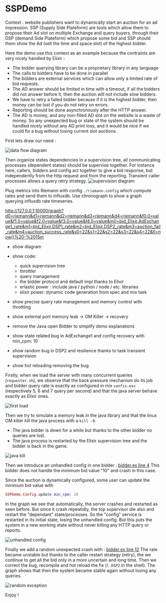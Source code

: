 # SSPDemo

Context : website publishers want to dynamically start an auction for
an ad impression. SSP (Supply Side Plateform) are tools which allow
them to propose their Ad slot on multiple Exchange and query buyers,
through their DSP (demand Side Plateform) which propose some bid and
SSP should them show the Ad (sell the time and space slot) of the
highest bidder.

Here the demo use this context as an example because the contraints
are very nicely handled by Elixir :

- The bidder querying library can be a proprietary library in any language
- The calls to bidders have to be done in parallel
- The bidders are external services which can allow only a limited
  rate of bid requests.
- The AD answer should be limited in time with a timeout, if all the
  bidders did not answer before it, then the auction will not include
  slow bidders.
- We have to retry a failed bidder because if it is the highest
  bidder, then money can be lost if you do not retry on errors.
- Reporting should be done asynchronously after the HTTP answer. 
- The AD is money, and any non-filled AD slot on the website is a
  waste of money. So any unexpected bug or state of the system should
  be handled nicely without any AD print loss, and it would be nice
  if we could fix a bug without losing current slot auctions.

First lets draw our need :

![data flow diagram](./ssp_demo_communication.png)

Then organize states dependencies in a supervision tree,
all communicating processes (dependent states) should be supervise
together. For instance here, callers, bidders and config act together
to give a bid response, but independently from the http request and
from the reporting. Transient caller processes allows a query retry
strategy. 
![supervision diagram](./ssp_demo_supervision.png)

Plug metrics into Riemann with config `./riemann.config`
which compute rates and send them to influxdb.
Use chronograph to show a graph querying influxdb rate timeseries.

http://127.0.0.1:10000/graph?d0=riemann&d1=riemann&d2=riemann&d3=riemann&d4=riemann&f0.0=value&f1.0=value&f2.0=value&f3.0=value&f4.0=value&m0=bid_Elixir.AdExchange1_rate&m1=bid_Elixir.DSP1_rate&m2=bid_Elixir.DSP2_rate&m3=auction_fail_rate&m4=auction_success_rate&s0=22&s1=22&s2=22&s3=22&s4=22&tl=now()%20-%2015m

- show diagram
- show code:
  - quick supervision tree
  - throttler
  - query management
  - the bidder protocol and default impl thanks to Elixir
  - erlastic power : include java / python / node / etc. libraries
  - elixir power: dynamic code generation from spec and mix task

- show precise query rate management and memory control with throttling
- show external port memory leak -> OM Killer -> recovery
- remove the Java open Bidder to simplify demo explanations
- show state related bug in AdExchange1 and config recovery with min_cpm: 10
- show random bug in DSP2 and resilience thanks to task transient supervision
- show hot reloading removing the bug

Firstly, when we load the server with many concurrent queries (`requester.sh`),
we observe that the back pressure mechanism do its job and bidder
query rate is exactly as configured in mix `confix.exs` (respectively 5, 6 and 7 query per second)
and that the java server behave exactly as Elixir ones.

![first load](./start_throttle.png)

Then we try to simulate a memory leak in the java library and that
the linux OM killer kill the java process with a `kill -9`.

- The java bidder is down for a while but thanks to the other bidder
no queries are lost. 
- The java process is restarted by the Elixir supervision tree and
  the bidder is back in the game.

![java kill](./kill_java.png)

Then we introduce an unhandled config in one bidder : 
[bidder.ex line 4](https://github.com/awetzel/ssp_demo/blob/master/lib/bidders.ex#L4)
This bidder does not handle the minimum bid value "10" and crash in this case.

Since the auction is dynamically configured, some user can update the
minimum bid value with 

```elixir
SSPDemo.Config.update min_cpm: 10
```

In the graph we see that automatically, the server crashes and
restarted as seen before. But since it crash repeatidly, the top
supervisor die also and restart the "dependant" state/processes. So
the "config" service is restarted in its initial state, losing the
unhandled config. But this puts the system in a new working state
without never killing any HTTP query or reports.

![unhandled config](./unhandled_config.png)

Finally we add a random unexpected crash with : 
[bidder.ex line 12](https://github.com/awetzel/ssp_demo/blob/master/lib/bidders.ex#L12-L13)
The rate became unstable but thanks to the caller restart strategy (retry), the
we continue to get all the bid only in a more uncertain and long time.
Then we correct the bug, recompile and hot reload the fix (`l DSP2` in the shell).
The graph shows that then the system became stable again without losing any queries.

![random exception](./random_exception.png)

Enjoy !
